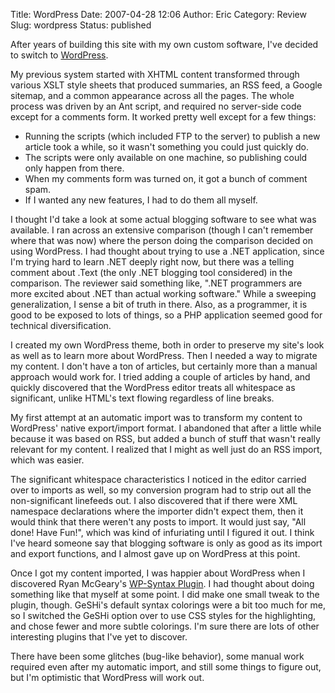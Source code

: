 Title: WordPress
Date: 2007-04-28 12:06
Author: Eric
Category: Review
Slug: wordpress
Status: published

After years of building this site with my own custom software, I've
decided to switch to [WordPress](http://wordpress.org "WordPress").

My previous system started with XHTML content transformed through
various XSLT style sheets that produced summaries, an RSS feed, a Google
sitemap, and a common appearance across all the pages. The whole process
was driven by an Ant script, and required no server-side code except for
a comments form. It worked pretty well except for a few things:

-   Running the scripts (which included FTP to the server) to publish a
    new article took a while, so it wasn't something you could just
    quickly do.
-   The scripts were only available on one machine, so publishing could
    only happen from there.
-   When my comments form was turned on, it got a bunch of comment spam.
-   If I wanted any new features, I had to do them all myself.

I thought I'd take a look at some actual blogging software to see what
was available. I ran across an extensive comparison (though I can't
remember where that was now) where the person doing the comparison
decided on using WordPress. I had thought about trying to use a .NET
application, since I'm trying hard to learn .NET deeply right now, but
there was a telling comment about .Text (the only .NET blogging tool
considered) in the comparison. The reviewer said something like, ".NET
programmers are more excited about .NET than actual working software."
While a sweeping generalization, I sense a bit of truth in there. Also,
as a programmer, it is good to be exposed to lots of things, so a PHP
application seemed good for technical diversification.

I created my own WordPress theme, both in order to preserve my site's
look as well as to learn more about WordPress. Then I needed a way to
migrate my content. I don't have a ton of articles, but certainly more
than a manual approach would work for. I tried adding a couple
of articles by hand, and quickly discovered that the WordPress editor
treats all whitespace as significant, unlike HTML's text flowing
regardless of line breaks.

My first attempt at an automatic import was to transform my content to
WordPress' native export/import format. I abandoned that after a little
while because it was based on RSS, but added a bunch of stuff that
wasn't really relevant for my content. I realized that I might as well
just do an RSS import, which was easier.

The significant whitespace characteristics I noticed in the editor
carried over to imports as well, so my conversion program had to strip
out all the non-significant linefeeds out. I also discovered that if
there were XML namespace declarations where the importer didn't expect
them, then it would think that there weren't any posts to import.
It would just say, "All done! Have Fun!", which was kind of infuriating
until I figured it out. I think I've heard someone say that blogging
software is only as good as its import and export functions, and I
almost gave up on WordPress at this point.

Once I got my content imported, I was happier about WordPress when I
discovered Ryan McGeary's [WP-Syntax
Plugin](http://wordpress.org/extend/plugins/wp-syntax/ "WP-Syntax Plugin"). I
had thought about doing something like that myself at some point. I did
make one small tweak to the plugin, though. GeSHi's default syntax
colorings were a bit too much for me, so I switched the GeSHi
option over to use CSS styles for the highlighting, and chose fewer and
more subtle colorings. I'm sure there are lots of other interesting
plugins that I've yet to discover.

There have been some glitches (bug-like behavior), some manual work
required even after my automatic import, and still some things to figure
out, but I'm optimistic that WordPress will work out.
